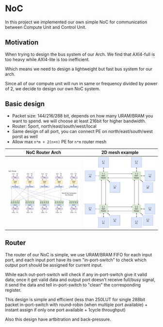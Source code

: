 # NoC

In this project we implemented our own simple NoC for communication between Compute Unit and Control Unit.

## Motivation

When trying to design the bus system of our Arch. We find that AXI4-full is too heavy while AXI4-lite is too inefficient.

Which means we need to design a lightweight but fast bus system for our arch.

Since all of our compute unit will run in same or frequency divided by power of 2, we decide to design our own NoC system.

## Basic design

* Packet size: 144/216/288 bit, depends on how many URAM/BRAM you want to spend. we will choose at least 216bit for higher bandwidth.
* Router: 5port, north/east/south/west/local
* Same design of all port, you can connect PE on north/east/south/west porst as well
* Allow max `n*m + 2(n+n)` PE for `n*m` router mesh

| NoC Router Arch                                | 2D mesh example                                |
| ---------------------------------------------- | ---------------------------------------------- |
| ![1735483831920](image/NoC/1735483831920.png) | ![1735483805869](image/NoC/1735483805869.png) |

## Router

The router of our NoC is simple, we use URAM/BRAM FIFO for each input port, and each input port have its own "in-port-switch" to check which  output port should be assigned for current input.

While each out-port-switch will check if any in-port-switch give it valid data, once it get valid data and output port doesn't receive full/busy signal, it send the data and tell in-port-switch to "clean" the corresponding register.

This design is simple and efficient (less than 250LUT for single 288bit packet in-port-switch with round-robin (when multiple port available) + instant assign if only one port available + 1cycle throughput)

Also this design have artbitration and back-pressure.
